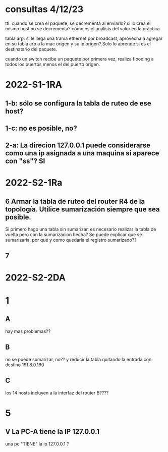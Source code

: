 # consultas 4/12/23

ttl: cuando se crea el paquete, se decrementa al enviarlo? si lo crea el mismo host no se decrementa? cómo es el análisis del valor en la práctica

tabla arp: si le llega una trama ethernet por broadcast, aprovecha a agregar en su tabla arp a la mac origen y su ip origen?.Solo lo aprende si es el destinatario del paquete.

cuando un switch recibe un paquete por primera vez, realiza flooding a todos los puertos menos el del puerto origen. 





<!-- agregamos default gateway a las tablas de ruteo que no tengan explicitamente conexion a internet? na -->

<!-- 
ICMP:
cuando devuelve network unreachable vs host unreachable? net si no sabe adonde direccionarlo
cual devuelve si por ejemplo un router esta apagado o se corto la conexión entre 2 router? host unreachable

 -->

# 2022-S1-1RA

## 1-b: sólo se configura la tabla de ruteo de ese host?

## 1-c: no es posible, no?

## 2-a: La direcion 127.0.0.1 puede considerarse como una ip asignada a una maquina si aparece con "ss"? SI



# 2022-S2-1Ra

## 6 Armar la tabla de ruteo del router R4 de la topología. Utilice sumarización siempre que sea posible.
Si  primero hago una tabla sin sumarizar, es necesario realizar la tabla de vuelta pero con la sumarizacion hecha? Se puede explicar que se sumarizaria, por qué y como quedaría el registro sumarizado??

## 7 <!-- Duda: hay q justificar??? que tanto justificar?? -->



# 2022-S2-2DA

# 1
## A
hay mas problemas??
## B
no se puede sumarizar, no?? y reducir la tabla quitando la entrada con destino 191.8.0.160

## C 
los 14 hosts incluyen a la interfaz del router B????


# 5
## V La PC-A tiene la IP 127.0.0.1
una pc "TIENE" la ip 127.0.0.1 ? 




